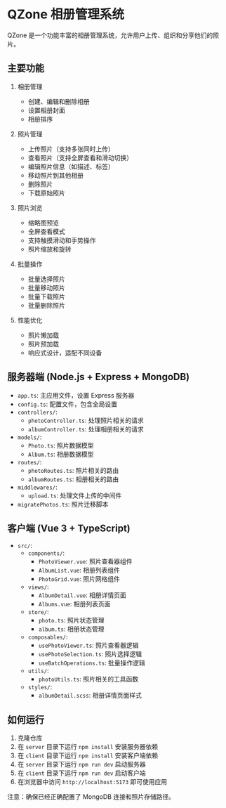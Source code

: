 # QZone 相册管理系统

QZone 是一个功能丰富的相册管理系统，允许用户上传、组织和分享他们的照片。

## 主要功能

1. 相册管理
   - 创建、编辑和删除相册
   - 设置相册封面
   - 相册排序

2. 照片管理
   - 上传照片（支持多张同时上传）
   - 查看照片（支持全屏查看和滑动切换）
   - 编辑照片信息（如描述、标签）
   - 移动照片到其他相册
   - 删除照片
   - 下载原始照片

3. 照片浏览
   - 缩略图预览
   - 全屏查看模式
   - 支持触摸滑动和手势操作
   - 照片缩放和旋转

4. 批量操作
   - 批量选择照片
   - 批量移动照片
   - 批量下载照片
   - 批量删除照片

5. 性能优化
   - 照片懒加载
   - 照片预加载
   - 响应式设计，适配不同设备

## 服务器端 (Node.js + Express + MongoDB)

- `app.ts`: 主应用文件，设置 Express 服务器
- `config.ts`: 配置文件，包含全局设置
- `controllers/`: 
  - `photoController.ts`: 处理照片相关的请求
  - `albumController.ts`: 处理相册相关的请求
- `models/`: 
  - `Photo.ts`: 照片数据模型
  - `Album.ts`: 相册数据模型
- `routes/`: 
  - `photoRoutes.ts`: 照片相关的路由
  - `albumRoutes.ts`: 相册相关的路由
- `middlewares/`:
  - `upload.ts`: 处理文件上传的中间件
- `migratePhotos.ts`: 照片迁移脚本

## 客户端 (Vue 3 + TypeScript)

- `src/`:
  - `components/`:
    - `PhotoViewer.vue`: 照片查看器组件
    - `AlbumList.vue`: 相册列表组件
    - `PhotoGrid.vue`: 照片网格组件
  - `views/`:
    - `AlbumDetail.vue`: 相册详情页面
    - `Albums.vue`: 相册列表页面
  - `store/`:
    - `photo.ts`: 照片状态管理
    - `album.ts`: 相册状态管理
  - `composables/`:
    - `usePhotoViewer.ts`: 照片查看器逻辑
    - `usePhotoSelection.ts`: 照片选择逻辑
    - `useBatchOperations.ts`: 批量操作逻辑
  - `utils/`:
    - `photoUtils.ts`: 照片相关的工具函数
  - `styles/`:
    - `albumDetail.scss`: 相册详情页面样式

## 如何运行

1. 克隆仓库
2. 在 `server` 目录下运行 `npm install` 安装服务器依赖
3. 在 `client` 目录下运行 `npm install` 安装客户端依赖
4. 在 `server` 目录下运行 `npm run dev` 启动服务器
5. 在 `client` 目录下运行 `npm run dev` 启动客户端
6. 在浏览器中访问 `http://localhost:5173` 即可使用应用

注意：确保已经正确配置了 MongoDB 连接和照片存储路径。
